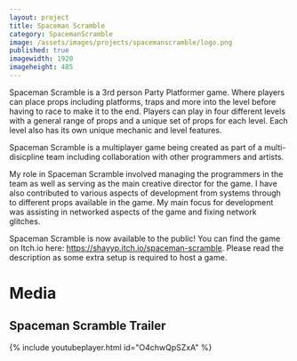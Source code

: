 ```yaml
---
layout: project
title: Spaceman Scramble
category: SpacemanScramble
image: /assets/images/projects/spacemanscramble/logo.png
published: true
imagewidth: 1920
imageheight: 485
---
```


Spaceman Scramble is a 3rd person Party Platformer game. Where players can place props including platforms, traps and more into the level before having to race to make it to the end. Players can play in four different levels with a general range of props and a unique set of props for each level. Each level also has its own unique mechanic and level features.

Spaceman Scramble is a multiplayer game being created as part of a multi-disicpline team including collaboration with other programmers and artists.

My role in Spaceman Scramble involved managing the programmers in the team as well as serving as the main creative director for the game. I have also contributed to various aspects of development from systems through to different props available in the game. My main focus for development was assisting in networked aspects of the game and fixing network glitches.

Spaceman Scramble is now available to the public! You can find the game on Itch.io here: https://shayyp.itch.io/spaceman-scramble. Please read the description as some extra setup is required to host a game.

# Media

## Spaceman Scramble Trailer

{% include youtubeplayer.html id="O4chwQpSZxA" %}


